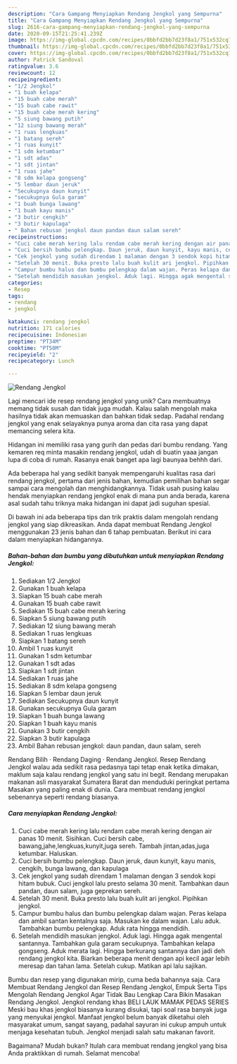```yaml
---
description: "Cara Gampang Menyiapkan Rendang Jengkol yang Sempurna"
title: "Cara Gampang Menyiapkan Rendang Jengkol yang Sempurna"
slug: 2616-cara-gampang-menyiapkan-rendang-jengkol-yang-sempurna
date: 2020-09-15T21:25:41.239Z
image: https://img-global.cpcdn.com/recipes/0bbfd2bb7d23f8a1/751x532cq70/rendang-jengkol-foto-resep-utama.jpg
thumbnail: https://img-global.cpcdn.com/recipes/0bbfd2bb7d23f8a1/751x532cq70/rendang-jengkol-foto-resep-utama.jpg
cover: https://img-global.cpcdn.com/recipes/0bbfd2bb7d23f8a1/751x532cq70/rendang-jengkol-foto-resep-utama.jpg
author: Patrick Sandoval
ratingvalue: 3.6
reviewcount: 12
recipeingredient:
- "1/2 Jengkol"
- "1 buah kelapa"
- "15 buah cabe merah"
- "15 buah cabe rawit"
- "15 buah cabe merah kering"
- "5 siung bawang putih"
- "12 siung bawang merah"
- "1 ruas lengkuas"
- "1 batang sereh"
- "1 ruas kunyit"
- "1 sdm ketumbar"
- "1 sdt adas"
- "1 sdt jintan"
- "1 ruas jahe"
- "8 sdm kelapa gongseng"
- "5 lembar daun jeruk"
- "Secukupnya daun kunyit"
- "secukupnya Gula garam"
- "1 buah bunga lawang"
- "1 buah kayu manis"
- "3 butir cengkih"
- "3 butir kapulaga"
- " Bahan rebusan jengkol daun pandan daun salam sereh"
recipeinstructions:
- "Cuci cabe merah kering lalu rendam cabe merah kering dengan air panas 10 menit. Sisihkan. Cuci bersih cabe, bawang,jahe,lengkuas,kunyit,juga sereh. Tambah jintan,adas,juga ketumbar. Haluskan."
- "Cuci bersih bumbu pelengkap. Daun jeruk, daun kunyit, kayu manis, cengkih, bunga lawang, dan kapulaga"
- "Cek jengkol yang sudah direndam 1 malaman dengan 3 sendok kopi hitam bubuk. Cuci jengkol lalu presto selama 30 menit. Tambahkan daun pandan, daun salam, juga geprekan sereh."
- "Setelah 30 menit. Buka presto lalu buah kulit ari jengkol. Pipihkan jengkol."
- "Campur bumbu halus dan bumbu pelengkap dalam wajan. Peras kelapa dan ambil santan kentalnya saja. Masukan ke dalam wajan. Lalu aduk. Tambahkan bumbu pelengkap. Aduk rata hingga mendidih."
- "Setelah mendidih masukan jengkol. Aduk lagi. Hingga agak mengental santannya. Tambahkan gula garam secukupnya. Tambahkan kelapa gongseng. Aduk merata lagi. Hingga berkurang santannya dan jadi deh rendang jengkol kita. Biarkan beberapa menit dengan api kecil agar lebih meresap dan tahan lama. Setelah cukup. Matikan api lalu sajikan."
categories:
- Resep
tags:
- rendang
- jengkol

katakunci: rendang jengkol 
nutrition: 171 calories
recipecuisine: Indonesian
preptime: "PT34M"
cooktime: "PT50M"
recipeyield: "2"
recipecategory: Lunch

---
```



![Rendang Jengkol](https://img-global.cpcdn.com/recipes/0bbfd2bb7d23f8a1/751x532cq70/rendang-jengkol-foto-resep-utama.jpg)

Lagi mencari ide resep rendang jengkol yang unik? Cara membuatnya memang tidak susah dan tidak juga mudah. Kalau salah mengolah maka hasilnya tidak akan memuaskan dan bahkan tidak sedap. Padahal rendang jengkol yang enak selayaknya punya aroma dan cita rasa yang dapat memancing selera kita.

Hidangan ini memiliki rasa yang gurih dan pedas dari bumbu rendang. Yang kemaren req minta masakin rendang jengkol, udah di buatin yaaa jangan lupa di coba di rumah. Rasanya enak banget apa lagi baunyaa behhh dari.

Ada beberapa hal yang sedikit banyak mempengaruhi kualitas rasa dari rendang jengkol, pertama dari jenis bahan, kemudian pemilihan bahan segar sampai cara mengolah dan menghidangkannya. Tidak usah pusing kalau hendak menyiapkan rendang jengkol enak di mana pun anda berada, karena asal sudah tahu triknya maka hidangan ini dapat jadi suguhan spesial.


Di bawah ini ada beberapa tips dan trik praktis dalam mengolah rendang jengkol yang siap dikreasikan. Anda dapat membuat Rendang Jengkol menggunakan 23 jenis bahan dan 6 tahap pembuatan. Berikut ini cara dalam menyiapkan hidangannya.

<!--inarticleads1-->

##### Bahan-bahan dan bumbu yang dibutuhkan untuk menyiapkan Rendang Jengkol:

1. Sediakan 1/2 Jengkol
1. Gunakan 1 buah kelapa
1. Siapkan 15 buah cabe merah
1. Gunakan 15 buah cabe rawit
1. Sediakan 15 buah cabe merah kering
1. Siapkan 5 siung bawang putih
1. Sediakan 12 siung bawang merah
1. Sediakan 1 ruas lengkuas
1. Siapkan 1 batang sereh
1. Ambil 1 ruas kunyit
1. Gunakan 1 sdm ketumbar
1. Gunakan 1 sdt adas
1. Siapkan 1 sdt jintan
1. Sediakan 1 ruas jahe
1. Sediakan 8 sdm kelapa gongseng
1. Siapkan 5 lembar daun jeruk
1. Sediakan Secukupnya daun kunyit
1. Gunakan secukupnya Gula garam
1. Siapkan 1 buah bunga lawang
1. Siapkan 1 buah kayu manis
1. Gunakan 3 butir cengkih
1. Siapkan 3 butir kapulaga
1. Ambil  Bahan rebusan jengkol: daun pandan, daun salam, sereh


Rendang Bilih · Rendang Daging · Rendang Jengkol. Resep Rendang Jengkol walau ada sedikit rasa pedasnya tapi tetap enak ketika dimakan, maklum saja kalau rendang jengkol yang satu ini begit. Rendang merupakan makanan asli masyarakat Sumatera Barat dan menduduki peringkat pertama Masakan yang paling enak di dunia. Cara membuat rendang jengkol sebenanrya seperti rendang biasanya. 

<!--inarticleads2-->

##### Cara menyiapkan Rendang Jengkol:

1. Cuci cabe merah kering lalu rendam cabe merah kering dengan air panas 10 menit. Sisihkan. Cuci bersih cabe, bawang,jahe,lengkuas,kunyit,juga sereh. Tambah jintan,adas,juga ketumbar. Haluskan.
1. Cuci bersih bumbu pelengkap. Daun jeruk, daun kunyit, kayu manis, cengkih, bunga lawang, dan kapulaga
1. Cek jengkol yang sudah direndam 1 malaman dengan 3 sendok kopi hitam bubuk. Cuci jengkol lalu presto selama 30 menit. Tambahkan daun pandan, daun salam, juga geprekan sereh.
1. Setelah 30 menit. Buka presto lalu buah kulit ari jengkol. Pipihkan jengkol.
1. Campur bumbu halus dan bumbu pelengkap dalam wajan. Peras kelapa dan ambil santan kentalnya saja. Masukan ke dalam wajan. Lalu aduk. Tambahkan bumbu pelengkap. Aduk rata hingga mendidih.
1. Setelah mendidih masukan jengkol. Aduk lagi. Hingga agak mengental santannya. Tambahkan gula garam secukupnya. Tambahkan kelapa gongseng. Aduk merata lagi. Hingga berkurang santannya dan jadi deh rendang jengkol kita. Biarkan beberapa menit dengan api kecil agar lebih meresap dan tahan lama. Setelah cukup. Matikan api lalu sajikan.


Bumbu dan resep yang digunakan mirip, cuma beda bahannya saja. Cara Membuat Rendang Jengkol dan Resep Rendang Jengkol, Empuk Serta Tips Mengolah Rendang Jengkol Agar Tidak Bau Lengkap Cara Bikin Masakan Rendang Jengkol. Jengkol rendang khas BELI LAUK MAMAK PEDAS SERIES Meski bau khas jengkol biasanya kurang disukai, tapi soal rasa banyak juga yang menyukai jengkol. Manfaat jengkol belum banyak diketahui oleh masyarakat umum, sangat sayang, padahal sayuran ini cukup ampuh untuk menjaga kesehatan tubuh. Jengkol menjadi salah satu makanan favorit. 

Bagaimana? Mudah bukan? Itulah cara membuat rendang jengkol yang bisa Anda praktikkan di rumah. Selamat mencoba!
